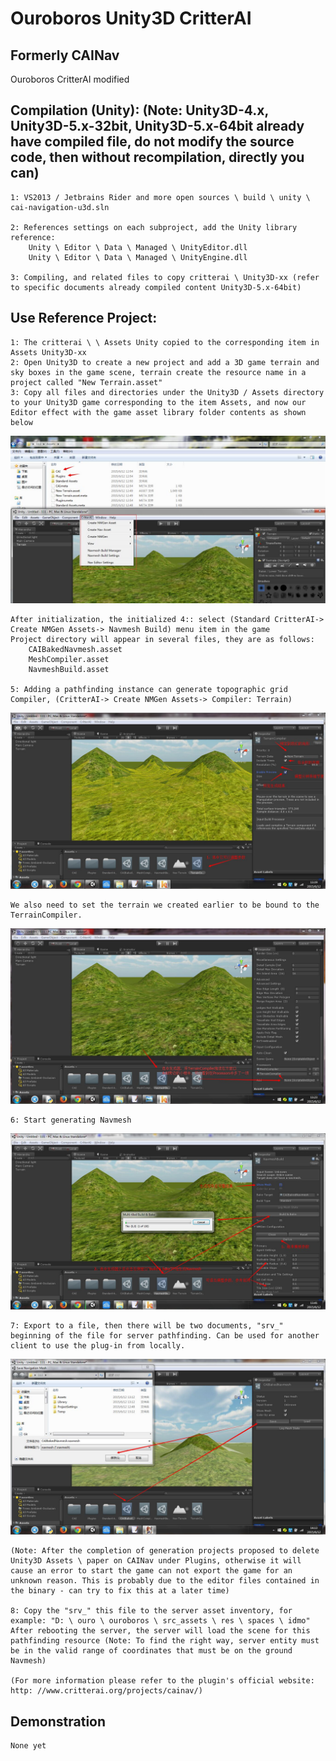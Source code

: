 Ouroboros Unity3D CritterAI
=============

## Formerly CAINav
Ouroboros CritterAI modified

## Compilation (Unity): (Note: Unity3D-4.x, Unity3D-5.x-32bit, Unity3D-5.x-64bit already have compiled file, do not modify the source code, then without recompilation, directly you can)

	1: VS2013 / Jetbrains Rider and more open sources \ build \ unity \ cai-navigation-u3d.sln

	2: References settings on each subproject, add the Unity library reference:
		Unity \ Editor \ Data \ Managed \ UnityEditor.dll
		Unity \ Editor \ Data \ Managed \ UnityEngine.dll

	3: Compiling, and related files to copy critterai \ Unity3D-xx (refer to specific documents already compiled content Unity3D-5.x-64bit)

## Use Reference Project:

	1: The critterai \ \ Assets Unity copied to the corresponding item in Assets Unity3D-xx
	2: Open Unity3D to create a new project and add a 3D game terrain and sky boxes in the game scene, terrain create the resource name in a project called "New Terrain.asset"
	3: Copy all files and directories under the Unity3D / Assets directory to your Unity3D game corresponding to the item Assets, and now our Editor effect with the game asset library folder contents as shown below

![Cainav1](https://raw.githubusercontent.com/RottenVisions/critterai/master/readme-src/cainav1.jpg)

	After initialization, the initialized 4:: select (Standard CritterAI-> Create NMGen Assets-> Navmesh Build) menu item in the game
	Project directory will appear in several files, they are as follows:
		CAIBakedNavmesh.asset
		MeshCompiler.asset
		NavmeshBuild.asset

	5: Adding a pathfinding instance can generate topographic grid Compiler, (CritterAI-> Create NMGen Assets-> Compiler: Terrain)

![Cainav2](https://raw.githubusercontent.com/RottenVisions/critterai/master/readme-src/cainav2.jpg)

	We also need to set the terrain we created earlier to be bound to the TerrainCompiler.

![Cainav3](https://raw.githubusercontent.com/RottenVisions/critterai/master/readme-src/cainav3.jpg)

	6: Start generating Navmesh

![Cainav4](https://raw.githubusercontent.com/RottenVisions/critterai/master/readme-src/cainav4.jpg)

	7: Export to a file, then there will be two documents, "srv_" beginning of the file for server pathfinding. Can be used for another client to use the plug-in from locally.

![Cainav5](https://raw.githubusercontent.com/RottenVisions/critterai/master/readme-src/cainav5.jpg)

	(Note: After the completion of generation projects proposed to delete Unity3D Assets \ paper on CAINav under Plugins, otherwise it will cause an error to start the game can not export the game for an unknown reason. This is probably due to the editor files contained in the binary - can try to fix this at a later time)

	8: Copy the "srv_" this file to the server asset inventory, for example: "D: \ ouro \ ouroboros \ src_assets \ res \ spaces \ idmo"
	After rebooting the server, the server will load the scene for this pathfinding resource (Note: To find the right way, server entity must be in the valid range of coordinates that must be on the ground Navmesh)

	(For more information please refer to the plugin's official website: http: //www.critterai.org/projects/cainav/)


## Demonstration

	None yet
